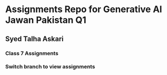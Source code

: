 # Assignments Repo for Generative AI Jawan Pakistan Q1
## Syed Talha Askari

### Class 7 Assignments

### Switch branch to view assignments
